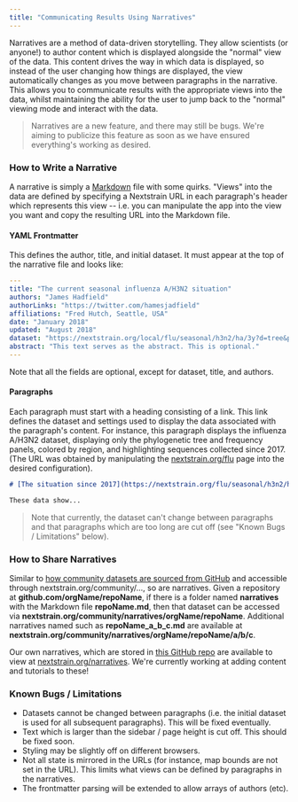```yaml
---
title: "Communicating Results Using Narratives"
---
```


Narratives are a method of data-driven storytelling.
They allow scientists (or anyone!) to author content which is displayed alongside the "normal" view of the data.
This content drives the way in which data is displayed, so instead of the user changing how things are displayed, the view automatically changes as you move between paragraphs in the narrative.
This allows you to communicate results with the appropriate views into the data, whilst maintaining the ability for the user to jump back to the "normal" viewing mode and interact with the data.


> Narratives are a new feature, and there may still be bugs.
We're aiming to publicize this feature as soon as we have ensured everything's working as desired.


### How to Write a Narrative
A narrative is simply a [Markdown](https://en.wikipedia.org/wiki/Markdown) file with some quirks.
"Views" into the data are defined by specifying a Nextstrain URL in each paragraph's header which represents this view -- i.e. you can manipulate the app into the view you want and copy the resulting URL into the Markdown file.

#### YAML Frontmatter
This defines the author, title, and initial dataset.
It must appear at the top of the narrative file and looks like:

```yaml
---
title: "The current seasonal influenza A/H3N2 situation"
authors: "James Hadfield"
authorLinks: "https://twitter.com/hamesjadfield"
affiliations: "Fred Hutch, Seattle, USA"
date: "January 2018"
updated: "August 2018"
dataset: "https://nextstrain.org/local/flu/seasonal/h3n2/ha/3y?d=tree&p=full&c=num_date"
abstract: "This text serves as the abstract. This is optional."
---
```
Note that all the fields are optional, except for dataset, title, and authors.

#### Paragraphs
Each paragraph must start with a heading consisting of a link.
This link defines the dataset and settings used to display the data associated with the paragraph's content.
For instance, this paragraph displays the influenza A/H3N2 dataset, displaying only the phylogenetic tree and frequency panels, colored by region, and highlighting sequences collected since 2017. (The URL was obtained by manipulating the [nextstrain.org/flu](https://www.nextstrain.org/flu) page into the desired configuration).

```markdown
# [The situation since 2017](https://nextstrain.org/flu/seasonal/h3n2/ha/3y?c=region&d=tree,frequencies&dmin=2017-01-01&p=full)

These data show...
```

> Note that currently, the dataset can't change between paragraphs and that paragraphs which are too long are cut off (see "Known Bugs / Limitations" below).


### How to Share Narratives
Similar to [how community datasets are sourced from GitHub](/docs/contributing/community-builds) and accessible through nextstrain.org/community/..., so are narratives.
Given a repository at **github.com/orgName/repoName**, if there is a folder named **narratives** with the Markdown file **repoName.md**, then that dataset can be accessed via **nextstrain.org/community/narratives/orgName/repoName**.
Additional narratives named such as **repoName\_a\_b\_c.md** are available at **nextstrain.org/community/narratives/orgName/repoName/a/b/c**.


Our own narratives, which are stored in [this GitHub repo](https://github.com/nextstrain/narratives) are available to view at [nextstrain.org/narratives](https://www.nextstrain.org/narratives).
We're currently working at adding content and tutorials to these!

### Known Bugs / Limitations
* Datasets cannot be changed between paragraphs (i.e. the initial dataset is used for all subsequent paragraphs).
This will be fixed eventually.
* Text which is larger than the sidebar / page height is cut off.
This should be fixed soon.
* Styling may be slightly off on different browsers.
* Not all state is mirrored in the URLs (for instance, map bounds are not set in the URL).
This limits what views can be defined by paragraphs in the narratives.
* The frontmatter parsing will be extended to allow arrays of authors (etc).
